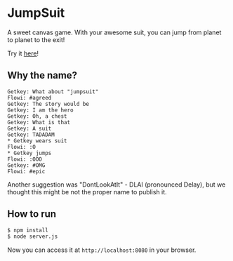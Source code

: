 # JumpSuit
A sweet canvas game.
With your awesome suit, you can jump from planet to planet to the exit!

Try it [here](https://getkey.eu/jumpsuit)!

## Why the name?
```
Getkey: What about "jumpsuit"
Flowi: #agreed
Getkey: The story would be
Getkey: I am the hero
Getkey: Oh, a chest
Getkey: What is that
Getkey: A suit
Getkey: TADADAM
* Getkey wears suit
Flowi: :O
* Getkey jumps
Flowi: :OOO
Getkey: #OMG
Flowi: #epic
```
Another suggestion was "DontLookAtIt" - DLAI (pronounced Delay), but we thought this might be not the proper name to publish it.

## How to run
```sh
$ npm install
$ node server.js
```
Now you can access it at `http://localhost:8080` in your browser.
